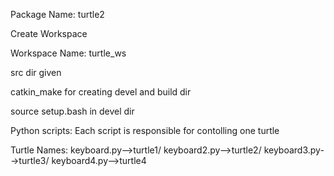 Package Name: turtle2

Create Workspace

Workspace Name: turtle_ws

src dir given

catkin_make for creating devel and build dir

source setup.bash in devel dir

Python scripts: Each script is responsible for contolling one turtle

Turtle Names: keyboard.py-->turtle1/ keyboard2.py-->turtle2/ keyboard3.py-->turtle3/ keyboard4.py-->turtle4    
